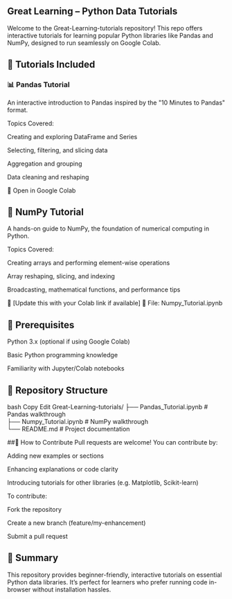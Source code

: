 ## Great Learning – Python Data Tutorials
Welcome to the Great-Learning-tutorials repository!
This repo offers interactive tutorials for learning popular Python libraries like Pandas and NumPy, designed to run seamlessly on Google Colab.

## 📘 Tutorials Included
### 📊 Pandas Tutorial
An interactive introduction to Pandas inspired by the "10 Minutes to Pandas" format.

Topics Covered:

Creating and exploring DataFrame and Series

Selecting, filtering, and slicing data

Aggregation and grouping

Data cleaning and reshaping

🔗 Open in Google Colab

## 🔢 NumPy Tutorial
A hands-on guide to NumPy, the foundation of numerical computing in Python.

Topics Covered:

Creating arrays and performing element-wise operations

Array reshaping, slicing, and indexing

Broadcasting, mathematical functions, and performance tips

🔗 [Update this with your Colab link if available]
📄 File: Numpy_Tutorial.ipynb

## 🧠 Prerequisites
Python 3.x (optional if using Google Colab)

Basic Python programming knowledge

Familiarity with Jupyter/Colab notebooks

## 📂 Repository Structure
bash
Copy
Edit
Great-Learning-tutorials/
├── Pandas_Tutorial.ipynb    # Pandas walkthrough <br>
├── Numpy_Tutorial.ipynb     # NumPy walkthrough <br>
└── README.md                # Project documentation

##🙌 How to Contribute
Pull requests are welcome! You can contribute by:

Adding new examples or sections

Enhancing explanations or code clarity

Introducing tutorials for other libraries (e.g. Matplotlib, Scikit-learn)

To contribute:

Fork the repository

Create a new branch (feature/my-enhancement)

Submit a pull request

## 💬 Summary
This repository provides beginner-friendly, interactive tutorials on essential Python data libraries. It’s perfect for learners who prefer running code in-browser without installation hassles.
